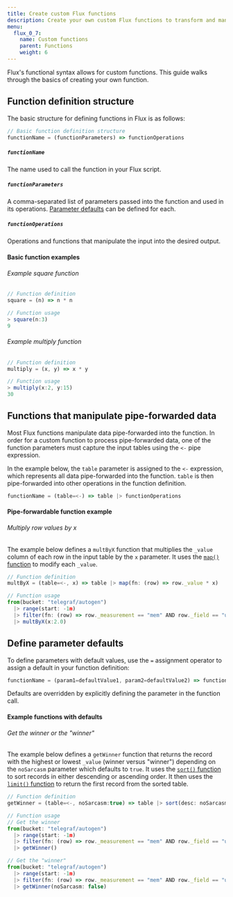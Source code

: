 ```yaml
---
title: Create custom Flux functions
description: Create your own custom Flux functions to transform and manipulate data.
menu:
  flux_0_7:
    name: Custom functions
    parent: Functions
    weight: 6
---
```


Flux's functional syntax allows for custom functions.
This guide walks through the basics of creating your own function.

## Function definition structure
The basic structure for defining functions in Flux is as follows:

```js
// Basic function definition structure
functionName = (functionParameters) => functionOperations
```

##### `functionName`
The name used to call the function in your Flux script.  

##### `functionParameters`
A comma-separated list of parameters passed into the function and used in its operations.
[Parameter defaults](#define-parameter-defaults) can be defined for each.  

##### `functionOperations`
Operations and functions that manipulate the input into the desired output.

#### Basic function examples

###### Example square function
```js
// Function definition
square = (n) => n * n

// Function usage
> square(n:3)
9
```

###### Example multiply function
```js
// Function definition
multiply = (x, y) => x * y

// Function usage
> multiply(x:2, y:15)
30
```

## Functions that manipulate pipe-forwarded data
Most Flux functions manipulate data pipe-forwarded into the function.
In order for a custom function to process pipe-forwarded data, one of the function
parameters must capture the input tables using the `<-` pipe expression.

In the example below, the `table` parameter is assigned to the `<-` expression,
which represents all data pipe-forwarded into the function.
`table` is then pipe-forwarded into other operations in the function definition.

```js
functionName = (table=<-) => table |> functionOperations
```

#### Pipe-forwardable function example

###### Multiply row values by x
The example below defines a `multByX` function that multiplies the `_value` column
of each row in the input table by the `x` parameter.
It uses the [`map()` function](../transformations/map) to modify each `_value`.

```js
// Function definition
multByX = (table=<-, x) => table |> map(fn: (row) => row._value * x)

// Function usage
from(bucket: "telegraf/autogen")
  |> range(start: -1m)
  |> filter(fn: (row) => row._measurement == "mem" AND row._field == "used_percent" )
  |> multByX(x:2.0)
```

## Define parameter defaults
To define parameters with default values, use the `=` assignment operator to assign
a default in your function definition:

```js
functionName = (param1=defaultValue1, param2=defaultValue2) => functionOperation
```

Defaults are overridden by explicitly defining the parameter in the function call.

#### Example functions with defaults

###### Get the winner or the "winner"
The example below defines a `getWinner` function that returns the record with the highest
or lowest `_value` (winner versus "winner") depending on the `noSarcasm` parameter which defaults to `true`.
It uses the [`sort()` function](../transformations/sort) to sort records in either descending or ascending order.
It then uses the [`limit()` function](../transformations/limit) to return the first record from the sorted table.

```js
// Function definition
getWinner = (table=<-, noSarcasm:true) => table |> sort(desc: noSarcasm) |> limit(n:1)

// Function usage
// Get the winner
from(bucket: "telegraf/autogen")
  |> range(start: -1m)
  |> filter(fn: (row) => row._measurement == "mem" AND row._field == "used_percent" )
  |> getWinner()

// Get the "winner"
from(bucket: "telegraf/autogen")
  |> range(start: -1m)
  |> filter(fn: (row) => row._measurement == "mem" AND row._field == "used_percent" )
  |> getWinner(noSarcasm: false)
```
